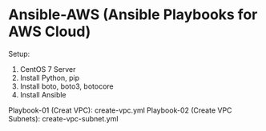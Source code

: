 # Ansible-AWS (Ansible Playbooks for AWS Cloud)



Setup:
1) CentOS 7 Server
2) Install Python, pip
4) Install boto, boto3, botocore
5) Install Ansible


Playbook-01 (Creat VPC): create-vpc.yml
Playbook-02 (Create VPC Subnets): create-vpc-subnet.yml

